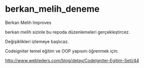 berkan_melih_deneme
===================

Berkan Melih Improves


berkan melih sizinle bu repoda düzenlemeleri gerçekleştircez.

Değişiklikleri izlemeye başlıcaz.


Codeigniter temel eğitim ve OOP yapısını öğrenmek için:

http://www.webteders.com/blog/detay/CodeIgniter-Egitim-Seti/44


